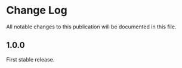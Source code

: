 # Change Log

All notable changes to this publication will be documented in this file.

## 1.0.0

First stable release.

